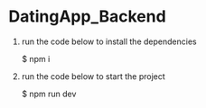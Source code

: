 # DatingApp_Backend

1. run the code below to install the dependencies

    $ npm i

3. run the code below to start the project

    $ npm run dev
